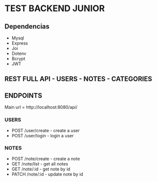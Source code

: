 # TEST BACKEND JUNIOR


## Dependencias

- Mysql
- Express
- Joi
- Dotenv
- Bcrypt
- JWT


## REST FULL API  - USERS - NOTES - CATEGORIES

## ENDPOINTS

Main url = http://localhost:8080/api/

### USERS
- POST /user/create - create a user
- POST /user/login - login a user

### NOTES
- POST /note/create - create a note
- GET /note/list - get all notes
- GET /note/:id - get note by id
- PATCH /note/:id - update note by id